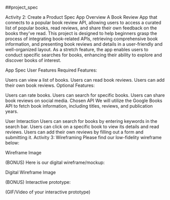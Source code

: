 ##project_spec

Activity 2: Create a Product Spec
App Overview
A Book Review App that connects to a popular book review API, allowing users to access a curated list of popular books, read reviews, and share their own feedback on the books they've read. This project is designed to help beginners grasp the process of integrating book-related APIs, retrieving comprehensive book information, and presenting book reviews and details in a user-friendly and well-organized layout. As a stretch feature, the app enables users to conduct specific searches for books, enhancing their ability to explore and discover books of interest.

App Spec
User Features
Required Features:

Users can view a list of books.
Users can read book reviews.
Users can add their own book reviews.
Optional Features:

Users can rate books.
Users can search for specific books.
Users can share book reviews on social media.
Chosen API
We will utilize the Google Books API to fetch book information, including titles, reviews, and publication years.

User Interaction
Users can search for books by entering keywords in the search bar.
Users can click on a specific book to view its details and read reviews.
Users can add their own reviews by filling out a form and submitting it.
Activity 3: Wireframing
Please find our low-fidelity wireframe below:

Wireframe Image

(BONUS) Here is our digital wireframe/mockup:

Digital Wireframe Image

(BONUS) Interactive prototype:

(GIF/Video of your interactive prototype)
